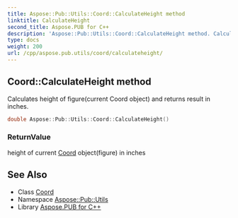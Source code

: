 ```yaml
---
title: Aspose::Pub::Utils::Coord::CalculateHeight method
linktitle: CalculateHeight
second_title: Aspose.PUB for C++
description: 'Aspose::Pub::Utils::Coord::CalculateHeight method. Calculates height of figure(current Coord object) and returns result in inches in C++.'
type: docs
weight: 200
url: /cpp/aspose.pub.utils/coord/calculateheight/
---
```

## Coord::CalculateHeight method


Calculates height of figure(current Coord object) and returns result in inches.

```cpp
double Aspose::Pub::Utils::Coord::CalculateHeight()
```


### ReturnValue

height of current [Coord](../) object(figure) in inches

## See Also

* Class [Coord](../)
* Namespace [Aspose::Pub::Utils](../../)
* Library [Aspose.PUB for C++](../../../)
